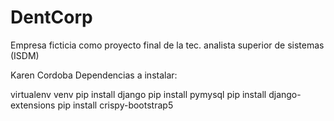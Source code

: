 # DentCorp
Empresa ficticia como proyecto final de la tec. analista superior de sistemas (ISDM)

Karen Cordoba
Dependencias a instalar:

virtualenv venv
pip install django
pip install pymysql
pip install django-extensions
pip install crispy-bootstrap5
